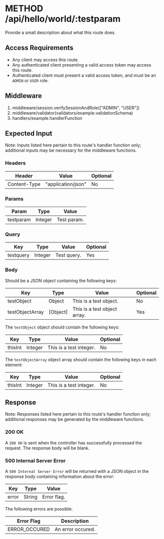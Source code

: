 # METHOD /api/hello/world/:testparam

Provide a small description about what this route does.

## Access Requirements

- Any client may access this route.
- Any authenticated client presenting a valid access token may access this route.
- Authenticated client must present a valid access token, and must be an `ADMIN` or `USER` role.

## Middleware

1. middleware/session.verifySessionAndRole(["ADMIN", "USER"])
2. middleware/validator(validators/example.validationSchema)
3. handlers/example.handlerFunction

## Expected Input

Note: Inputs listed here pertain to this route's handler function only; additional inputs may be necessary for the middleware functions.

### Headers

|Header|Value|Optional|
|-|-|-|
|Content-Type|"application/json"|No|

### Params

|Param|Type|Value|
|-|-|-|
|testparam|Integer|Test param.|

### Query

|Key|Type|Value|Optional|
|-|-|-|-|
|testquery|Integer|Test query.|Yes|

### Body

Should be a JSON object containing the following keys:

|Key|Type|Value|Optional|
|-|-|-|-|
|testObject|Object|This is a test object.|No|
|testObjectArray|[Object]|This is a test object array.|Yes|

The `testObject` object should contain the following keys:

|Key|Type|Value|Optional|
|-|-|-|-|
|thisInt|Integer|This is a test integer.|No|

The `testObjectArray` object array should contain the following keys in each element:

|Key|Type|Value|Optional|
|-|-|-|-|
|thisInt|Integer|This is a test integer.|No|

## Response

Note: Responses listed here pertain to this route's handler function only; additional responses may be generated by the middleware functions.

### 200 OK

A `200 OK` is sent when the controller has successfully processed the request.  The response body will be blank.

### 500 Internal Server Error

A `500 Internal Server Error` will be returned with a JSON object in the response body containing information about the error:

|Key|Type|Value|
|-|-|-|
|error|String|Error flag.|

The following errors are possible:

|Error Flag|Description|
|-|-|
|ERROR_OCCURED|An error occured.|